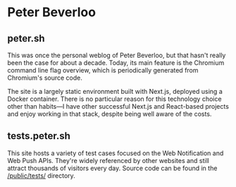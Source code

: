 # Peter Beverloo

## peter.sh
This was once the personal weblog of Peter Beverloo, but that hasn't really been the case for about a decade. Today, its main feature is the Chromium command line flag overview, which is periodically generated from Chromium's source code.

The site is a largely static environment built with Next.js, deployed using a Docker container. There is no particular reason for this technology choice other than habits—I have other successful Next.js and React-based projects and enjoy working in that stack, despite being well aware of the costs.

## tests.peter.sh
This site hosts a variety of test cases focused on the Web Notification and Web Push APIs. They're widely referenced by other websites and still attract thousands of visitors every day. Source code can be found in the [/public/tests/](/public/tests/) directory.
